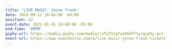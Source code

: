 ```yaml
---
title: 'LIVE MUSIC: Jesse Trask'
date: 2019-09-12 16:04:00 -04:00
position: 12
event-date: 2022-01-01 19:00:00 -05:00
end-time: '09PM'
giphy-url: https://media.giphy.com/media/izTLP3JyFw44bkPfty/giphy.gif
event-url: https://www.eventbrite.com/e/live-music-jesse-trask-tickets-223710473047
---
```


